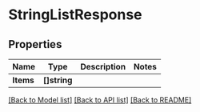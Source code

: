 # StringListResponse

## Properties

Name | Type | Description | Notes
------------ | ------------- | ------------- | -------------
**Items** | **[]string** |  | 

[[Back to Model list]](../README.md#documentation-for-models) [[Back to API list]](../README.md#documentation-for-api-endpoints) [[Back to README]](../README.md)



